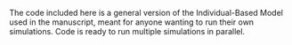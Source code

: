 The code included here is a general version of the Individual-Based Model used in the manuscript, meant for anyone wanting to run their own simulations. Code is ready to run multiple simulations in parallel.



